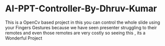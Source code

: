 # AI-PPT-Controller-By-Dhruv-Kumar


This is a OpenCv based project in this you can control the whole slide using your Fingers Gestures because we have seen presenter struggling to their remotes and even those remotes are very costly so seeing this , its a Wonderful Project


